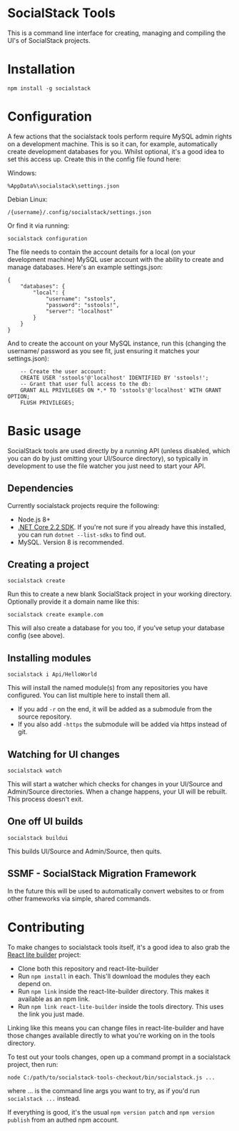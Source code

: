 # SocialStack Tools

This is a command line interface for creating, managing and compiling the UI's of SocialStack projects.

# Installation

`npm install -g socialstack`

# Configuration

A few actions that the socialstack tools perform require MySQL admin rights on a development machine. This is so it can, for example, automatically create development databases for you. Whilst optional, it's a good idea to set this access up. Create this in the config file found here:

Windows:

`%AppData%\socialstack\settings.json`

Debian Linux:

`/{username}/.config/socialstack/settings.json`

Or find it via running:

`socialstack configuration`

The file needs to contain the account details for a local (on your development machine) MySQL user account with the ability to create and manage databases. Here's an example settings.json:

```
{
    "databases": {
        "local": {
            "username": "sstools",
            "password": "sstools!",
            "server": "localhost"
        }
    }
}
```

And to create the account on your MySQL instance, run this (changing the username/ password as you see fit, just ensuring it matches your settings.json):

```
	-- Create the user account:
	CREATE USER 'sstools'@'localhost' IDENTIFIED BY 'sstools!';
	-- Grant that user full access to the db:
	GRANT ALL PRIVILEGES ON *.* TO 'sstools'@'localhost' WITH GRANT OPTION;
	FLUSH PRIVILEGES;
```

# Basic usage

SocialStack tools are used directly by a running API (unless disabled, which you can do by just omitting your UI/Source directory), so typically in development to use the file watcher you just need to start your API.

## Dependencies

Currently socialstack projects require the following:

* Node.js 8+
* [.NET Core 2.2 SDK](https://dotnet.microsoft.com/download/dotnet-core/2.2). If you're not sure if you already have this installed, you can run `dotnet --list-sdks` to find out.
* MySQL. Version 8 is recommended.

## Creating a project

`socialstack create`

Run this to create a new blank SocialStack project in your working directory. Optionally provide it a domain name like this:

`socialstack create example.com`
 
This will also create a database for you too, if you've setup your database config (see above).

## Installing modules

`socialstack i Api/HelloWorld`

This will install the named module(s) from any repositories you have configured. You can list multiple here to install them all.

* If you add `-r` on the end, it will be added as a submodule from the source repository.
* If you also add `-https` the submodule will be added via https instead of git.

## Watching for UI changes

`socialstack watch`

This will start a watcher which checks for changes in your UI/Source and Admin/Source directories. When a change happens, your UI will be rebuilt. This process doesn't exit.

## One off UI builds

`socialstack buildui`

This builds UI/Source and Admin/Source, then quits.

## SSMF - SocialStack Migration Framework

In the future this will be used to automatically convert websites to or from other frameworks via simple, shared commands.

# Contributing

To make changes to socialstack tools itself, it's a good idea to also grab the [React lite builder](https://source.socialstack.cf/infrastructure/react-lite-builder) project:

* Clone both this repository and react-lite-builder
* Run `npm install` in each. This'll download the modules they each depend on.
* Run `npm link` inside the react-lite-builder directory. This makes it available as an npm link.
* Run `npm link react-lite-builder` inside the tools directory. This uses the link you just made.

Linking like this means you can change files in react-lite-builder and have those changes available directly to what you're working on in the tools directory.

To test out your tools changes, open up a command prompt in a socialstack project, then run:

`node C:/path/to/socialstack-tools-checkout/bin/socialstack.js ...`

where ... is the command line args you want to try, as if you'd run `socialstack ...` instead.

If everything is good, it's the usual `npm version patch` and `npm version publish` from an authed npm account.